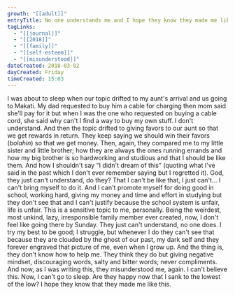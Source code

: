 ```yaml
---
growth: "[[adult]]"
entryTitle: No one understands me and I hope they know they made me like this
tagLinks:
  - "[[journal]]"
  - "[[2018]]"
  - "[[family]]"
  - "[[self-esteem]]"
  - "[[misunderstood]]"
dateCreated: 2018-03-02
dayCreated: Friday
timeCreated: 15:03
---
```

I was about to sleep when our topic drifted to my aunt's arrival and us going to Makati. My dad requested to buy him a cable for charging then mom said she'll pay for it but when I was the one who requested on buying a cable cord, she said why can't I find a way to buy my own stuff. I don't understand. And then the topic drifted to giving favors to our aunt so that we get rewards in return. They keep saying we should win their favors (*bolahin*) so that we get money. Then, again, they compared me to my little sister and little brother; how they are always the ones running errands and how my big brother is so hardworking and studious and that I should be like them. And how I shouldn't say "I didn't dream of this" (quoting what I've said in the past which I don't ever remember saying but I regretted it). God, they just can't understand, do they? That I can't be like that, I just can't... I can't bring myself to do it. And I can't promote myself for doing good in school, working hard, giving my money and time and effort in studying but they don't see that and I can't justify because the school system is unfair, life is unfair. This is a sensitive topic to me, personally. Being the weirdest, most unkind, lazy, irresponsible family member ever created, now, I don't feel like going there by Sunday. They just can't understand, no one does. I try my best to be good; I struggle, but whenever I do they can't see that because they are clouded by the ghost of our past, my dark self and they forever engraved that picture of me, even when I grow up. And the thing is, they don't know how to help me. They think they do but giving negative mindset, discouraging words, salty and bitter words; never compliments. And now, as I was writing this, they misunderstood me, again. I can't believe this. Now, I can't go to sleep. Are they happy now that I sank to the lowest of the low? I hope they know that they made me like this. 